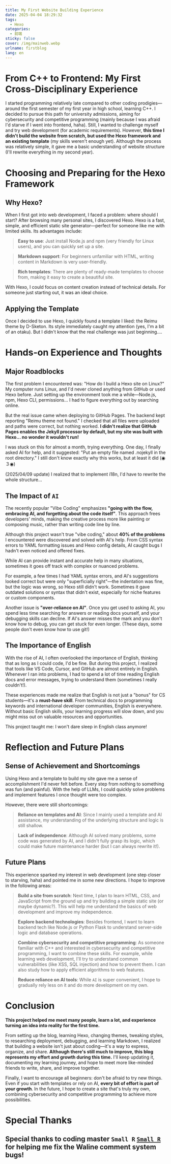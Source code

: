 ```yaml
---
title: My First Website Building Experience
date: 2025-04-04 18:29:32
tags: 
  - Hexo
categories:
  - 前端
sticky: false
cover: /img/mainweb.webp
urlname: firstblog
lang: en
---
```


# From C++ to Frontend: My First Cross-Disciplinary Experience
I started programming relatively late compared to other coding prodigies—around the first semester of my first year in high school, learning C++. I decided to pursue this path for university admissions, aiming for cybersecurity and competitive programming (mainly because I was afraid I'd starve if I went into frontend, haha). Still, I wanted to challenge myself and try web development (for academic requirements). However, **this time I didn't build the website from scratch, but used the Hexo framework and an existing template** (my skills weren't enough yet). Although the process was relatively simple, it gave me a basic understanding of website structure (I'll rewrite everything in my second year).

# Choosing and Preparing for the Hexo Framework
## Why Hexo?
When I first got into web development, I faced a problem: where should I start? After browsing many personal sites, I discovered Hexo. Hexo is a fast, simple, and efficient static site generator—perfect for someone like me with limited skills. Its advantages include:
> **Easy to use**: Just install Node.js and npm (very friendly for Linux users), and you can quickly set up a site.

> **Markdown support**: For beginners unfamiliar with HTML, writing content in Markdown is very user-friendly.

> **Rich templates**: There are plenty of ready-made templates to choose from, making it easy to create a beautiful site.

With Hexo, I could focus on content creation instead of technical details. For someone just starting out, it was an ideal choice.

## Applying the Template
Once I decided to use Hexo, I quickly found a template I liked: the Reimu theme by D-Sketon. Its style immediately caught my attention (yes, I'm a bit of an otaku). But I didn't know that the real challenge was just beginning....

# Hands-on Experience and Thoughts
## Major Roadblocks
The first problem I encountered was: "How do I build a Hexo site on Linux?" My computer runs Linux, and I'd never cloned anything from GitHub or used Hexo before. Just setting up the environment took me a while—Node.js, npm, Hexo CLI, permissions... I had to figure everything out by searching online.

But the real issue came when deploying to GitHub Pages. The backend kept reporting "Reimu theme not found." I checked that all files were uploaded and paths were correct, but nothing worked. **I didn't realize that GitHub Pages enables the Jekyll processor by default, but my site was built with Hexo... no wonder it wouldn't run!**

I was stuck on this for almost a month, trying everything. One day, I finally asked AI for help, and it suggested: "Put an empty file named .nojekyll in the root directory."
I still don't know exactly why this works, but at least it did (◉３◉)

(2025/04/09 update) I realized that to implement i18n, I'd have to rewrite the whole structure...

## The Impact of `AI`
The recently popular "Vibe Coding" emphasizes **"going with the flow, embracing AI, and forgetting about the code itself"**. This approach frees developers' minds, making the creative process more like painting or composing music, rather than writing code line by line.

Although this project wasn't true "vibe coding," about **40% of the problems** I encountered were discovered and solved with AI's help. From CSS syntax errors to YAML formatting issues and Hexo config details, AI caught bugs I hadn't even noticed and offered fixes.

While AI can provide instant and accurate help in many situations, sometimes it goes off track with complex or nuanced problems.

For example, a few times I had YAML syntax errors, and AI's suggestions looked correct but were only "superficially right"—the indentation was fine, but the logic was wrong, so Hexo still didn't work. Sometimes it gave outdated solutions or syntax that didn't exist, especially for niche features or custom components.

Another issue is **"over-reliance on AI"**. Once you get used to asking AI, you spend less time searching for answers or reading docs yourself, and your debugging skills can decline. If AI's answer misses the mark and you don't know how to debug, you can get stuck for even longer.
(These days, some people don't even know how to use git!)

## The Importance of English
With the rise of AI, I often overlooked the importance of English, thinking that as long as I could code, I'd be fine. But during this project, I realized that tools like VS Code, Cursor, and GitHub are almost entirely in English. Whenever I ran into problems, I had to spend a lot of time reading English docs and error messages, trying to understand them (sometimes I really couldn't!).

These experiences made me realize that English is not just a "bonus" for CS students—it's a **must-have skill**. From technical docs to programming keywords and international developer communities, English is everywhere. Without basic English skills, your learning progress will slow down, and you might miss out on valuable resources and opportunities.

This project taught me: I won't dare sleep in English class anymore!

# Reflection and Future Plans
## Sense of Achievement and Shortcomings
Using Hexo and a template to build my site gave me a sense of accomplishment I'd never felt before. Every step from nothing to something was fun (and painful). With the help of LLMs, I could quickly solve problems and implement features I once thought were too complex.

However, there were still shortcomings:

> **Reliance on templates and AI**: Since I mainly used a template and AI assistance, my understanding of the underlying structure and logic is still shallow.

> **Lack of independence**: Although AI solved many problems, some code was generated by AI, and I didn't fully grasp its logic, which could make future maintenance harder (but I can always rewrite it!).

## Future Plans
This experience sparked my interest in web development (one step closer to starving, haha) and pointed me in some new directions. I hope to improve in the following areas:

> **Build a site from scratch**:
Next time, I plan to learn HTML, CSS, and JavaScript from the ground up and try building a simple static site (or maybe dynamic?). This will help me understand the basics of web development and improve my independence.

> **Explore backend technologies**:
Besides frontend, I want to learn backend tech like Node.js or Python Flask to understand server-side logic and database operations.

> **Combine cybersecurity and competitive programming**:
As someone familiar with C++ and interested in cybersecurity and competitive programming, I want to combine these skills. For example, while learning web development, I'll try to understand common vulnerabilities (like XSS, SQL injection) and how to prevent them. I can also study how to apply efficient algorithms to web features.

> **Reduce reliance on AI tools**:
While `AI` is super convenient, I hope to gradually rely less on it and do more development on my own.

# Conclusion

**This project helped me meet many people, learn a lot, and experience turning an idea into reality for the first time.**

From setting up the blog, learning Hexo, changing themes, tweaking styles, to researching deployment, debugging, and learning Markdown, I realized that building a website isn't just about coding—it's a way to express, organize, and share. **Although there's still much to improve, this blog represents my effort and growth during this time.** I'll keep updating it, documenting my learning journey, and hope to meet more like-minded friends to write, share, and improve together.

Finally, I want to encourage all beginners: don't be afraid to try new things. Even if you start with templates or rely on AI, **every bit of effort is part of your growth**. In the future, I hope to create a site that's truly my own, combining cybersecurity and competitive programming to achieve more possibilities.

# Special Thanks
## Special thanks to coding master **`Small R`** [`Small R`](https://smallr-portfolio.vercel.app/en) for helping me fix the Waline comment system bugs!
